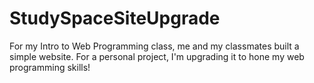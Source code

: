 # StudySpaceSiteUpgrade
For my Intro to Web Programming class, me and my classmates built a simple website. For a personal project, I'm upgrading it to hone my web programming skills!

